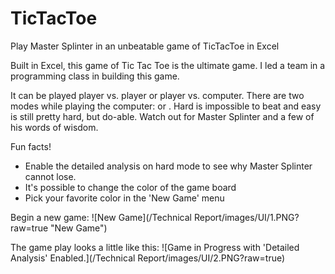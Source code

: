 # TicTacToe
Play Master Splinter in an unbeatable game of TicTacToe in Excel

Built in Excel, this game of Tic Tac Toe is the ultimate game. I led a team in a programming class in building this game.

It can be played player vs. player or player vs. computer. There are two modes while playing the computer: <easy> or <hard>. Hard is impossible to beat and easy is still pretty hard, but do-able. Watch out for Master Splinter and a few of his words of wisdom.

Fun facts!
- Enable the detailed analysis on hard mode to see why Master Splinter cannot lose.
- It's possible to change the color of the game board
-   Pick your favorite color in the 'New Game' menu

Begin a new game:
![New Game](/Technical Report/images/UI/1.PNG?raw=true "New Game")

The game play looks a little like this:
![Game in Progress with 'Detailed Analysis' Enabled.](/Technical Report/images/UI/2.PNG?raw=true)
